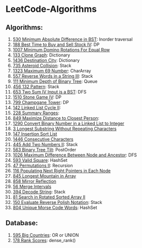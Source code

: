 # LeetCode-Algorithms

## Algorithms:

1. [530 Minimum Absolute Difference in BST](https://github.com/hellomrsun/LeetCode-Algorithms/tree/main/Algorithms/530-Minimum-Absolute-Difference-in-BST): Inorder traversal
2. [188 Best Time to Buy and Sell Stock IV](https://github.com/hellomrsun/LeetCode-Algorithms/tree/main/Algorithms/188-Best-Time-to-Buy-and-Sell-Stock-IV): DP
3. [1007 Minimum Domino Rotations For Equal Row](https://github.com/hellomrsun/LeetCode-Algorithms/tree/main/Algorithms/1007-Minimum-Domino-Rotations-For-Equal-Row)
4. [133 Clone Graph](https://github.com/hellomrsun/LeetCode-Algorithms/tree/main/Algorithms/133-Clone-Graph): Dictionary
5. [1436 Destination City](https://github.com/hellomrsun/LeetCode-Algorithms/tree/main/Algorithms/1436-Destination-City): Dictionary
6. [735 Asteroid Collision](https://github.com/hellomrsun/LeetCode-Algorithms/tree/main/Algorithms/735-Asteroid-Collision): Stack
7. [1323 Maximum 69 Number](https://github.com/hellomrsun/LeetCode-Algorithms/tree/main/Algorithms/1323-Maximum-69-Number): CharArray
8. [557 Reverse Words in a String III](https://github.com/hellomrsun/LeetCode-Algorithms/tree/main/Algorithms/557-Reverse-Words-in-a-String-III): Stack
9. [111 Minimum Depth of Binary Tree](https://github.com/hellomrsun/LeetCode-Algorithms/tree/main/Algorithms/111-Minimum-Depth-of-Binary-Tree): Queue
10. [456 132 Pattern](https://github.com/hellomrsun/LeetCode-Algorithms/tree/main/Algorithms/456-132-Pattern): Stack
11. [653 Two Sum IV Input is a BST](https://github.com/hellomrsun/LeetCode-Algorithms/tree/main/Algorithms/653-Two-Sum-IV-Input-is-a-BST): DFS
12. [1510 Stone Game IV](https://github.com/hellomrsun/LeetCode-Algorithms/tree/main/Algorithms/1510-Stone-Game-IV): DP
13. [799 Champgane Tower](https://github.com/hellomrsun/LeetCode-Algorithms/tree/main/Algorithms/799-Champgane-Tower): DP
14. [142 Linked List Cycle II](https://github.com/hellomrsun/LeetCode-Algorithms/tree/main/Algorithms/142-Linked-List-Cycle-II): 
15. [228 Summary Ranges](https://github.com/hellomrsun/LeetCode-Algorithms/tree/main/Algorithms/228-Summary-Ranges): 
16. [849 Maximize Distance to Closest Person](https://github.com/hellomrsun/LeetCode-Algorithms/tree/main/Algorithms/849-Maximize-Distance-to-Closest-Person): 
17. [1290 Convert Binary Number in a Linked List to Integer](https://github.com/hellomrsun/LeetCode-Algorithms/tree/main/Algorithms/1290-Convert-Binary-Number-in-a-Linked-List-to-Integer)
18. [3 Longest Substring Without Repeating Characters](https://github.com/hellomrsun/LeetCode-Algorithms/tree/main/Algorithms/3-Longest-Substring-Without-Repeating-Characters)
19. [147 Insertion Sort List](https://github.com/hellomrsun/LeetCode-Algorithms/tree/main/Algorithms/147-Insertion-Sort-List)
20. [1446 Consecutive Characters](https://github.com/hellomrsun/LeetCode-Algorithms/tree/main/Algorithms/1446-Consecutive-Characters)
21. [445 Add Two Numbers II](https://github.com/hellomrsun/LeetCode-Algorithms/tree/main/Algorithms/445-Add-Two-Numbers-II): Stack
22. [563 Binary Tree Tilt](https://github.com/hellomrsun/LeetCode-Algorithms/tree/main/Algorithms/563-Binary-Tree-Tilt): PostOrder
23. [1026 Maximum Difference Between Node and Ancestor](https://github.com/hellomrsun/LeetCode-Algorithms/tree/main/Algorithms/1026-Maximum-Difference-Between-Node-and-Ancestor): DFS
24. [593 Valid Square](https://github.com/hellomrsun/LeetCode-Algorithms/tree/main/Algorithms/593-Valid-Square): HashSet
25. [47 Permutations II](https://github.com/hellomrsun/LeetCode-Algorithms/tree/main/Algorithms/47-Permutations-II): Recursion
26. [116 Populating Next Right Pointers in Each Node](https://github.com/hellomrsun/LeetCode-Algorithms/tree/main/Algorithms/116-Populating-Next-Right-Pointers-in-Each-Node)
27. [845 Longest Mountain in Array](https://github.com/hellomrsun/LeetCode-Algorithms/tree/main/Algorithms/845-Longest-Mountain-in-Array)
28. [858 Mirror Reflection](https://github.com/hellomrsun/LeetCode-Algorithms/tree/main/Algorithms/858-Mirror-Reflection)
29. [56 Merge Intervals](https://github.com/hellomrsun/LeetCode-Algorithms/tree/main/Algorithms/56-Merge-Intervals)
30. [394 Decode String](https://github.com/hellomrsun/LeetCode-Algorithms/tree/main/Algorithms/394-Decode-String): Stack
31. [81 Search in Rotated Sorted Array II](https://github.com/hellomrsun/LeetCode-Algorithms/tree/main/Algorithms/81-Search-in-Rotated-Sorted-Array-II)
32. [150 Evaluate Reverse Polish Notation](https://github.com/hellomrsun/LeetCode-Algorithms/tree/main/Algorithms/150-Evaluate-Reverse-Polish-Notation): Stack
33. [804 Unique Morse Code Words](https://github.com/hellomrsun/LeetCode-Algorithms/tree/main/Algorithms/804-Unique-Morse-Code-Words): HashSet


## Database:

1. [595 Big Countries](https://github.com/hellomrsun/LeetCode-Algorithms/tree/main/Database/595-Big-Countries): OR or UNION
2. [178 Rank Scores](https://github.com/hellomrsun/LeetCode-Algorithms/tree/main/Database/178-Rank-Scores): dense_rank()

